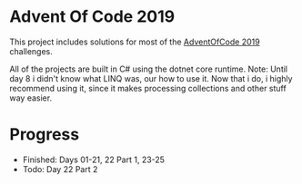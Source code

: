 # Advent Of Code 2019
This project includes solutions for most of the [AdventOfCode 2019](https://adventofcode.com/2019) challenges.

All of the projects are built in C# using the dotnet core runtime.
Note: Until day 8 i didn't know what LINQ was, our how to use it. 
Now that i do, i highly recommend using it, since it makes processing collections and other stuff way easier.

# Progress

- Finished: Days 01-21, 22 Part 1, 23-25
- Todo: Day 22 Part 2
